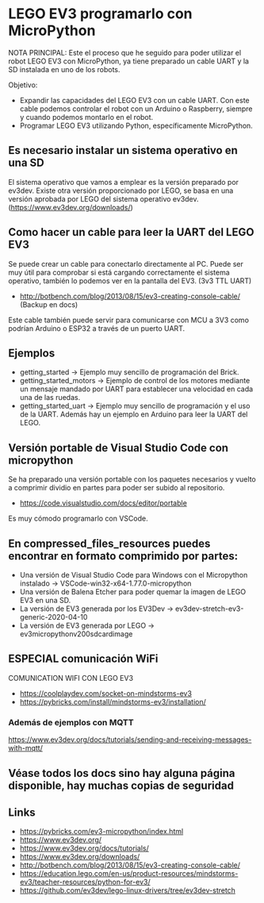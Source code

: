 # LEGO EV3 programarlo con MicroPython

NOTA PRINCIPAL: Este el proceso que he seguido para poder utilizar el robot LEGO EV3 con MicroPython, ya tiene preparado un cable UART y la SD instalada en uno de los robots.

Objetivo: 
- Expandir las capacidades del LEGO EV3 con un cable UART. Con este cable podemos controlar el robot con un Arduino o Raspberry, siempre y cuando podemos montarlo en el robot. 
- Programar LEGO EV3 utilizando Python, específicamente MicroPython.

## Es necesario instalar un sistema operativo en una SD

El sistema operativo que vamos a emplear es la versión preparado por ev3dev. Existe otra versión proporcionado por LEGO, se basa en una versión aprobada por LEGO del sistema operativo ev3dev. (https://www.ev3dev.org/downloads/)

## Como hacer un cable para leer la UART del LEGO EV3
Se puede crear un cable para conectarlo directamente al PC. Puede ser muy útil para comprobar si está cargando correctamente el sistema operativo, también lo podemos ver en la pantalla del EV3. (3v3 TTL UART) 
- http://botbench.com/blog/2013/08/15/ev3-creating-console-cable/ (Backup en docs) 

Este cable también puede servir para comunicarse con MCU a 3V3 como podrían Arduino o ESP32 a través de un puerto UART.

## Ejemplos
- getting_started        -> Ejemplo muy sencillo de programación del Brick.
- getting_started_motors -> Ejemplo de control de los motores mediante un mensaje mandado por UART para establecer una velocidad en cada una de las ruedas.
- getting_started_uart   -> Ejemplo muy sencillo de programación y el uso de la UART. Además hay un ejemplo en Arduino para leer la UART del LEGO.

## Versión portable de Visual Studio Code con micropython

Se ha preparado una versión portable con los paquetes necesarios y vuelto a comprimir dividio en partes para poder ser subido al repositorio.
- https://code.visualstudio.com/docs/editor/portable

Es muy cómodo programarlo con VSCode.

## En compressed_files_resources puedes encontrar en formato comprimido por partes:
- Una versión de Visual Studio Code para Windows con el Micropython instalado -> VSCode-win32-x64-1.77.0-micropython
- Una versión de Balena Etcher para poder quemar la imagen de LEGO EV3 en una SD.
- La versión de EV3 generada por los EV3Dev -> ev3dev-stretch-ev3-generic-2020-04-10
- La versión de EV3 generada por LEGO -> ev3micropythonv200sdcardimage

## ESPECIAL comunicación WiFi

COMUNICATION WIFI CON LEGO EV3
- https://coolplaydev.com/socket-on-mindstorms-ev3
- https://pybricks.com/install/mindstorms-ev3/installation/

### Además de ejemplos con MQTT

https://www.ev3dev.org/docs/tutorials/sending-and-receiving-messages-with-mqtt/

## Véase todos los docs sino hay alguna página disponible, hay muchas copias de seguridad

## Links
- https://pybricks.com/ev3-micropython/index.html
- https://www.ev3dev.org/  
- https://www.ev3dev.org/docs/tutorials/
- https://www.ev3dev.org/downloads/
- http://botbench.com/blog/2013/08/15/ev3-creating-console-cable/ 
- https://education.lego.com/en-us/product-resources/mindstorms-ev3/teacher-resources/python-for-ev3/
- https://github.com/ev3dev/lego-linux-drivers/tree/ev3dev-stretch
